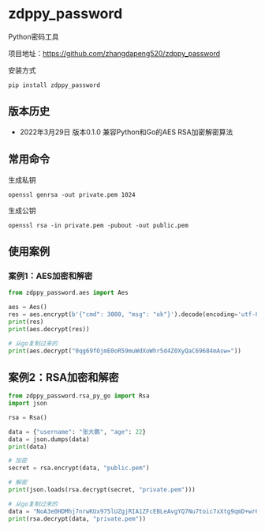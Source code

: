 # zdppy_password
Python密码工具

项目地址：https://github.com/zhangdapeng520/zdppy_password

安装方式
```shell
pip install zdppy_password
```

## 版本历史
- 2022年3月29日 版本0.1.0 兼容Python和Go的AES RSA加密解密算法

## 常用命令
生成私钥
```shell
openssl genrsa -out private.pem 1024
```

生成公钥
```shell
openssl rsa -in private.pem -pubout -out public.pem
```

## 使用案例
### 案例1：AES加密和解密
```python
from zdppy_password.aes import Aes

aes = Aes()
res = aes.encrypt(b'{"cmd": 3000, "msg": "ok"}').decode(encoding='utf-8')
print(res)
print(aes.decrypt(res))

# 从go复制过来的
print(aes.decrypt("0qg69fOjmE0oR59muWdXoWhr5d4Z0XyQaC69684mAsw="))
```

## 案例2：RSA加密和解密

```python
from zdppy_password.rsa_py_go import Rsa
import json

rsa = Rsa()

data = {"username": "张大鹏", "age": 22}
data = json.dumps(data)
print(data)

# 加密
secret = rsa.encrypt(data, "public.pem")

# 解密
print(json.loads(rsa.decrypt(secret, "private.pem")))

# 从go复制过来的
data = "NoA3e0HDMhj7nrwKUx975lUZgjRIA1ZFcEBLeAvgYQ7Nu7toic7xXtg9qmD+wr6soZzb6Gl37H1I5j9OlOTR9igQ+p1pXPOWo47DyDpw3UjiQ6eOAYmyT53lMUGylLZIKHhnbpea5Qpjl+dHrWVYsQ864/asS1ewe9k2hR+BlkBuZSP8p6oiJ+BBOVYckqPFf6PWBjAFGAMridMXglYrKZ2v7+QdwU4mq2YEBVD5XdY70lIEg4XIY8Wb6n5tBB5XkzLsqd22XcBhnEPGLmMC4fuEMyLptH5dMGF/Ogi9YDAP/rKvzdTTpFXPLPh5eeqMMXAS5+AigE1jx1M3w+7IUw=="
print(rsa.decrypt(data, "private.pem"))
```